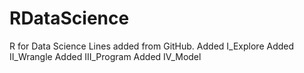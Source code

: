 # RDataScience
R for Data Science 
Lines added from GitHub.
Added I_Explore
Added II_Wrangle
Added III_Program
Added IV_Model
